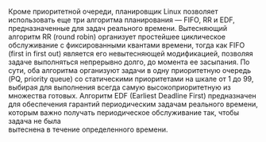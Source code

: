 Кроме приоритетной очереди, планировщик Linux позволяет использовать еще три алгоритма планирования — FIFO, RR и EDF, предназначенные для задач реального времени. Вытесняющий алгоритм RR (round robin) организует простейшее цикличе­ское обслуживание с фиксированными квантами времени, тогда как FIFO (first in first out) является его невытесняющей модификацией, позволяя задаче выполнять­ся непрерывно долго, до момента ее засыпания. По сути, оба алгоритма органи­зуют задачи в одну приоритетную очередь (PQ, priority queue) со статическими приоритетами на шкале от 1 до 99, выбирая для выполнения всегда самую высо­коприоритетную из множества готовых. Алгоритм EDF (Earliest Deadline First) предназначен для обеспечения гарантий периодическим задачам реального времени, которым важно получать периодическое обслуживание так, чтобы задача не была  
вытеснена в течение определенного времени.

